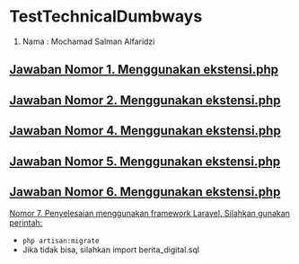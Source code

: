 # TestTechnicalDumbways

1. Nama : Mochamad Salman Alfaridzi

[Jawaban Nomor 1. Menggunakan ekstensi.php](https://github.com/kucingunyu/TestTechnicalDumbways/blob/master/1.php)
------------------------------------------------------------------------------------------------------------------
[Jawaban Nomor 2. Menggunakan ekstensi.php](https://github.com/kucingunyu/TestTechnicalDumbways/blob/master/2.php)
------------------------------------------------------------------------------------------------------------------
[Jawaban Nomor 4. Menggunakan ekstensi.php](https://github.com/kucingunyu/TestTechnicalDumbways/blob/master/4.php)
------------------------------------------------------------------------------------------------------------------
[Jawaban Nomor 5. Menggunakan ekstensi.php](https://github.com/kucingunyu/TestTechnicalDumbways/blob/master/5.php)
------------------------------------------------------------------------------------------------------------------
[Jawaban Nomor 6. Menggunakan ekstensi.php](https://github.com/kucingunyu/TestTechnicalDumbways/blob/master/6.php)
------------------------------------------------------------------------------------------------------------------
[Nomor 7. Penyelesaian menggunakan framework Laravel. Silahkan gunakan perintah:](https://github.com/kucingunyu/TestTechnicalDumbways/tree/master/nomor7)
* ```php artisan:migrate```
* Jika tidak bisa, silahkan import berita_digital.sql 
